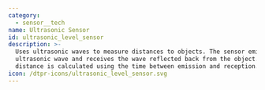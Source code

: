 ```yaml
---
category:
  - sensor__tech
name: Ultrasonic Sensor
id: ultrasonic_level_sensor
description: >-
  Uses ultrasonic waves to measure distances to objects. The sensor emits an
  ultrasonic wave and receives the wave reflected back from the object. The
  distance is calculated using the time between emission and reception.
icon: /dtpr-icons/ultrasonic_level_sensor.svg
---
```


